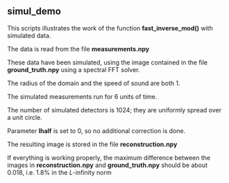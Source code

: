 ## simul_demo


This scripts illustrates the work of the function **fast_inverse_mod()**
with simulated data.

The data is read from the file **measurements.npy**

These data have been simulated, using the image contained in
the file **ground_truth.npy** using a spectral FFT solver.

The radius of the domain and the speed of sound are both 1.

The simulated measurements run for 6 units of time.

The number of simulated detectors is 1024; they are uniformly
spread over a unit circle.

Parameter **lhalf** is set to 0, so no additional correction
is done.

The resulting image is stored in the file **reconstruction.npy**

If everything is working properly, the maximum difference between
the images in **reconstruction.npy** and **ground_truth.npy**
should be about 0.018, i.e. 1.8% in the *L*-infinity norm

